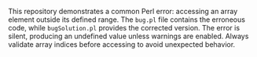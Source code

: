 This repository demonstrates a common Perl error: accessing an array element outside its defined range.  The `bug.pl` file contains the erroneous code, while `bugSolution.pl` provides the corrected version.  The error is silent, producing an undefined value unless warnings are enabled.  Always validate array indices before accessing to avoid unexpected behavior.
